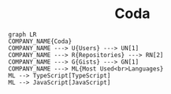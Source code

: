 <h1 align="center">Coda</h1>

```mermaid
graph LR
COMPANY_NAME{Coda}
COMPANY_NAME ---> U{Users} ---> UN[1]
COMPANY_NAME ---> R{Repositories} ---> RN[2]
COMPANY_NAME ---> G{Gists} ---> GN[1]
COMPANY_NAME ---> ML{Most Used<br>Languages}
ML --> TypeScript[TypeScript]
ML --> JavaScript[JavaScript]
```
